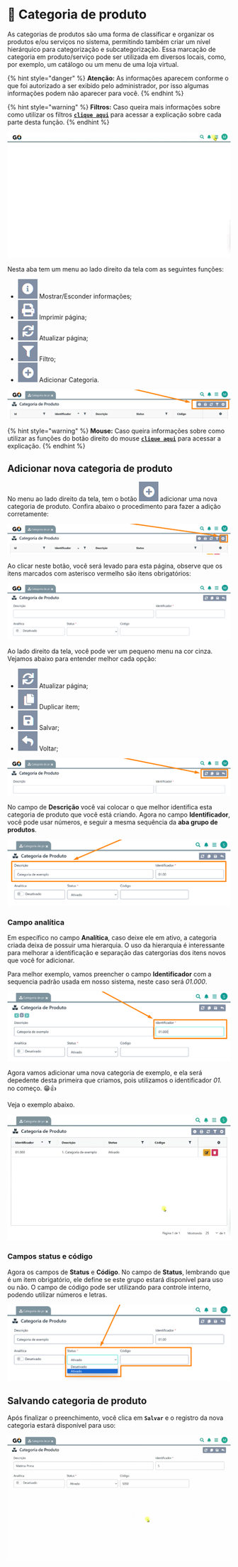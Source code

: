 # 🫙 Categoria de produto

As categorias de produtos são uma forma de classificar e organizar os produtos e/ou serviços no sistema, permitindo também criar um nível hierárquico para categorização e subcategorização. Essa marcação de categoria em produto/serviço pode ser utilizada em diversos locais, como, por exemplo, um catálogo ou um menu de uma loja virtual.

{% hint style="danger" %}
**Atenção:** As informações aparecem conforme o que foi autorizado a ser exibido pelo administrador, por isso algumas informações podem não aparecer para você.
{% endhint %}

{% hint style="warning" %}
**Filtros:** Caso queira mais informações sobre como utilizar os filtros [**`clique aqui`**](/erp-v2/primeiro_acesso/filtros.md) para acessar a explicação sobre cada parte desta função.
{% endhint %}

![](/erp-v2/assets/funcionalidades/categoria_produto/aba_categoria_produto.gif)

Nesta aba tem um menu ao lado direito da tela com as seguintes funções:

- <img src="/erp-v2/assets/icon_exibir.png" alt="" data-size="line"> Mostrar/Esconder informações;
- <img src="/erp-v2/assets/icon_imprimir.png" alt="" data-size="line"> Imprimir página;
- <img src="/erp-v2/assets/icon_atualizar.png" alt="" data-size="line"> Atualizar página;
- <img src="/erp-v2/assets/icon_filtro.png" alt="" data-size="line"> Filtro;
- <img src="/erp-v2/assets/icon_add.png" alt="" data-size="line"> Adicionar Categoria.

![](/erp-v2/assets/funcionalidades/categoria_produto/aba_categoria_produto_menu.png)

{% hint style="warning" %}
**Mouse:** Caso queira informações sobre como utilizar as funções do botão direito do mouse [**`clique aqui`**](/erp-v2/primeiro_acesso/atalhos_internos#menu-botao-direito-do-mouse) para acessar a explicação.
{% endhint %}

## Adicionar nova categoria de produto

No menu ao lado direito da tela, tem o botão <img src="/erp-v2/assets/icon_add.png" alt="" data-size="line"> adicionar uma nova categoria de produto. Confira abaixo o procedimento para fazer a adição corretamente:

![](/erp-v2/assets/funcionalidades/categoria_produto/aba_categoria_produto_add.png)

Ao clicar neste botão, você será levado para esta página, observe que os itens marcados com asterisco vermelho são itens obrigatórios:

![](/erp-v2/assets/funcionalidades/categoria_produto/aba_categoria_produto_add_inicio.png)

Ao lado direito da tela, você pode ver um pequeno menu na cor cinza. Vejamos abaixo para entender melhor cada opção:

- <img src="/erp-v2/assets/icon_atualizar.png" alt="" data-size="line"> Atualizar página;
- <img src="/erp-v2/assets/icon_duplicar.png" alt="" data-size="line"> Duplicar item;
- <img src="/erp-v2/assets/icon_salvar.png" alt="" data-size="line"> Salvar;
- <img src="/erp-v2/assets/icon_voltar.png" alt="" data-size="line"> Voltar;

![](/erp-v2/assets/funcionalidades/categoria_produto/aba_categoria_produto_add_menu.png)

No campo de **Descrição** você vai colocar o que melhor identifica esta categoria de produto que você está criando. Agora no campo **Identificador**, você pode usar números, e seguir a mesma sequência da **aba grupo de produtos**.

![](/erp-v2/assets/funcionalidades/grupo_produto/aba_categoria_produto_add_categoria_campos_descricao_identificador.png)

### Campo analítica

Em específico no campo **Analítica**, caso deixe ele em ativo, a categoria criada deixa de possuir uma hierarquia. O uso da hierarquia é interessante para melhorar a identificação e separação das catergorias dos itens novos que você for adicionar.

Para melhor exemplo, vamos preencher o campo **Identificador** com a sequencia padrão usada em nosso sistema, neste caso será *01.000*.

![](/erp-v2/assets/funcionalidades/grupo_produto/aba_categoria_produto_add_categoria_campo_analitica_passo_1.png)

Agora vamos adicionar uma nova categoria de exemplo, e ela será depedente desta primeira que criamos, pois utilizamos o identificador *01.* no começo. 😁👍 

Veja o exemplo abaixo.

![](/erp-v2/assets/funcionalidades/grupo_produto/aba_categoria_produto_add_categoria_campo_analitica_passo_2.gif)

### Campos status e código

Agora os campos de **Status** e **Código**. No campo de **Status**, lembrando que é um item obrigatório, ele define se este grupo estará disponível para uso ou não. O campo de código pode ser utilizando para controle interno, podendo utilizar números e letras.

![](/erp-v2/assets/funcionalidades/grupo_produto/aba_categoria_produto_add_categoria_campos_descricao_status.png)

## Salvando categoria de produto

Após finalizar o preenchimento, você clica em **`Salvar`** e o registro da nova categoria estará disponível para uso:

![](/erp-v2/assets/funcionalidades/categoria_produto/aba_categoria_produto_add_produto_salvar.gif)

<br>